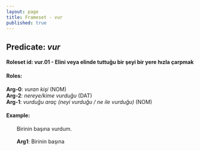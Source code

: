 ```yaml
---
layout: page
title: Frameset - vur
published: true
---
```

<h2>Predicate: <i>vur</i></h2>
<h4>Roleset id: vur.01 - Elini veya elinde tuttuğu bir şeyi bir yere hızla çarpmak<br>
<h4>Roles:</h4>
<b>Arg-0</b>: <i>vuran kişi</i>  (NOM) <br>
<b>Arg-2</b>: <i>nereye/kime vurduğu</i>  (DAT) <br>
<b>Arg-1</b>: <i>vurduğu araç (neyi vurduğu / ne ile vurduğu)</i>  (NOM) <br>
<h4>Example:</h4>
&emsp;&emsp;Birinin başına vurdum.<br><br>
&emsp;&emsp;<b>Arg1</b>:  Birinin başına<br>

